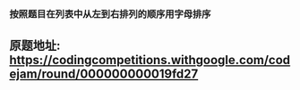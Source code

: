 ### 按照题目在列表中从左到右排列的顺序用字母排序
## 原题地址: https://codingcompetitions.withgoogle.com/codejam/round/000000000019fd27
